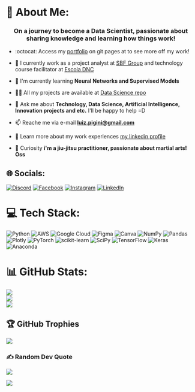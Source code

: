 # 💫 About Me:
<h3 align="center">On a journey to become a Data Scientist, passionate about sharing knowledge and learning how things work!</h3>

- :octocat: Access my [portfolio](https://luiz-faro.github.io/Luiz-Portfolio/) on git pages at to see more off my work!

- 🔭 I currently work as a project analyst at [SBF Group](https://ri.gruposbf.com.br/) and technology course facilitator at [Escola DNC](https://www.escoladnc.com.br/ )

- 🌱 I'm currently learning **Neural Networks and Supervised Models**

- 👨‍💻 All my projects are available at [Data Science repo](https://github.com/Luiz-Faro/Projetos-Data-Science)

- 💬 Ask me about **Technology, Data Science, Artificial Intelligence, Innovation projects and etc.** I'll be happy to help =D

- 📫 Reache me via e-mail **luiz.pigini@gmail.com**

- 📄 Learn more about my work experiences [my linkedin profile](https://www.linkedin.com/in/luiz-fernando-pigini-faro-8a34a3182/)

- :mechanical_arm: Curiosity **i'm a jiu-jitsu practitioner, passionate about martial arts! Oss**


## 🌐 Socials:
[![Discord](https://img.shields.io/badge/Discord-%237289DA.svg?logo=discord&logoColor=white)](https://discord.gg/Luiz-Faro#1969) [![Facebook](https://img.shields.io/badge/Facebook-%231877F2.svg?logo=Facebook&logoColor=white)](https://facebook.com/luizfernando.piginifaro) [![Instagram](https://img.shields.io/badge/Instagram-%23E4405F.svg?logo=Instagram&logoColor=white)](https://instagram.com/Luizz_Fernando) [![LinkedIn](https://img.shields.io/badge/LinkedIn-%230077B5.svg?logo=linkedin&logoColor=white)](https://linkedin.com/in/luiz-fernando-pigini-faro-8a34a3182) 

# 💻 Tech Stack:
![Python](https://img.shields.io/badge/python-3670A0?style=plastic&logo=python&logoColor=ffdd54) ![AWS](https://img.shields.io/badge/AWS-%23FF9900.svg?style=plastic&logo=amazon-aws&logoColor=white) ![Google Cloud](https://img.shields.io/badge/Google%20Cloud-%234285F4.svg?style=plastic&logo=google-cloud&logoColor=white) 	![Figma](https://img.shields.io/badge/figma-%23F24E1E.svg?style=plastic&logo=figma&logoColor=white) ![Canva](https://img.shields.io/badge/Canva-%2300C4CC.svg?style=plastic&logo=Canva&logoColor=white) ![NumPy](https://img.shields.io/badge/numpy-%23013243.svg?style=plastic&logo=numpy&logoColor=white) ![Pandas](https://img.shields.io/badge/pandas-%23150458.svg?style=plastic&logo=pandas&logoColor=white) ![Plotly](https://img.shields.io/badge/Plotly-%233F4F75.svg?style=plastic&logo=plotly&logoColor=white) ![PyTorch](https://img.shields.io/badge/PyTorch-%23EE4C2C.svg?style=plastic&logo=PyTorch&logoColor=white) ![scikit-learn](https://img.shields.io/badge/scikit--learn-%23F7931E.svg?style=plastic&logo=scikit-learn&logoColor=white) ![SciPy](https://img.shields.io/badge/SciPy-%230C55A5.svg?style=plastic&logo=scipy&logoColor=%white) ![TensorFlow](https://img.shields.io/badge/TensorFlow-%23FF6F00.svg?style=plastic&logo=TensorFlow&logoColor=white) ![Keras](https://img.shields.io/badge/Keras-%23D00000.svg?style=plastic&logo=Keras&logoColor=white) ![Anaconda](https://img.shields.io/badge/Anaconda-%2344A833.svg?style=plastic&logo=anaconda&logoColor=white)
# 📊 GitHub Stats:
![](https://github-readme-stats.vercel.app/api?username=Luiz-Faro&theme=tokyonight&hide_border=false&include_all_commits=true&count_private=true)<br/>
![](https://github-readme-streak-stats.herokuapp.com/?user=Luiz-Faro&theme=tokyonight&hide_border=false)<br/>
![](https://github-readme-stats.vercel.app/api/top-langs/?username=Luiz-Faro&theme=tokyonight&hide_border=false&include_all_commits=true&count_private=true&layout=compact)

## 🏆 GitHub Trophies
![](https://github-profile-trophy.vercel.app/?username=Luiz-Faro&theme=radical&no-frame=false&no-bg=false&margin-w=4)

### ✍️ Random Dev Quote
![](https://quotes-github-readme.vercel.app/api?type=vetical&theme=tokyonight)

[![](https://visitcount.itsvg.in/api?id=Luiz-Faro&icon=1&color=0)](https://visitcount.itsvg.in)

<!-- Proudly created with GPRM ( https://gprm.itsvg.in ) -->
